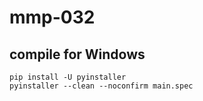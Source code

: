 # mmp-032

## compile for Windows

```
pip install -U pyinstaller
pyinstaller --clean --noconfirm main.spec
```